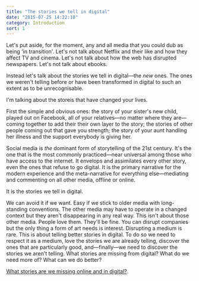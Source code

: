 ```yaml
---
title: "The stories we tell in digital"
date: "2015-07-25 14:22:10"
category: Introduction
sort: 1
---
```


Let's put aside, for the moment, any and all media that you could dub as being 'in transition'. Let's not talk about Netflix and their like and how they affect TV and cinema. Let's not talk about how the web has disrupted newspapers. Let's not talk about ebooks.

Instead let's talk about the stories we tell in digital—the *new* ones. The ones we weren't telling before or have been transformed in digital to such an extent as to be unrecognisable.

I'm talking about the storeis that have changed your lives.

First the simple and obvious ones: the story of your sister's new child, played out on Facebook, all of your relatives—no matter where they are—coming together to add their their own layer to the story; the stories of other people coming out that gave you strength; the story of your aunt handling her illness and the support everybody is giving her.

Social media is *the* dominant form of storytelling of the 21st century. It's the one that is the most commonly practiced—near universal among those who have access to the internet. It envelops and assimilates every other story, even the ones that refuse to go digital. It is the primary narrative for the modern experience and the meta-narrative for everything else—mediating and commenting on all other media, offline or online.

It is the stories we tell in digital.

We can avoid it if we want. Easy if we stick to older media with long-standing conventions. The other media may have to operate in a changed context but they aren't disappearing in any real way. This isn't about those other media. People love them. They'll be fine. You can disrupt companies but the only thing a form of art needs is interest. Disrupting a medium is rare. This is about telling better stories in digital. To do so we need to respect it as a medium, love the stories we are already telling, discover the ones that are particularly good, and—finally—we need to discover the stories we aren't telling. What stories are missing from digital? What do we need more of? What can we do better?

[What stories are we missing online and in digital?](The_stories_we_miss_in_digital.html).
